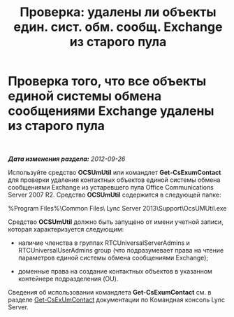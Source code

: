 ﻿---
title: "Проверка: удалены ли объекты един. сист. обм. сообщ. Exchange из старого пула"
TOCTitle: "Проверка: удалены ли объекты един. сист. обм. сообщ. Exchange из старого пула"
ms:assetid: 5a813169-0ed7-4f84-a242-ed2cd4ea5c43
ms:mtpsurl: https://technet.microsoft.com/ru-ru/library/JJ688068(v=OCS.15)
ms:contentKeyID: 49888006
ms.date: 05/19/2016
mtps_version: v=OCS.15
ms.translationtype: HT
---

# Проверка того, что все объекты единой системы обмена сообщениями Exchange удалены из старого пула

 

_**Дата изменения раздела:** 2012-09-26_

Используйте средство **OCSUmUtil** или командлет **Get-CsExumContact** для проверки удаления контактных объектов единой системы обмена сообщениями Exchange из устаревшего пула Office Communications Server 2007 R2. Средство **OCSUmUtil** содержится в следующей папке:

%Program Files%\\Common Files\\ Lync Server 2013\\Support\\OcsUMUtil.exe

Средство **OCSUmUtil** должно быть запущено от имени учетной записи, которая характеризуется следующим:

  - наличие членства в группах RTCUniversalServerAdmins и RTCUniversalUserAdmins group (что подразумевает права на чтение параметров единой системы обмена сообщениями Exchange);

  - доменные права на создание контактных объектов в указанном контейнере подразделения (OU).

Сведения об использовании командлета **Get-CsExumContact** см. в разделе [Get-CsExUmContact](https://docs.microsoft.com/en-us/powershell/module/skype/Get-CsExUmContact) документации по Командная консоль Lync Server.

